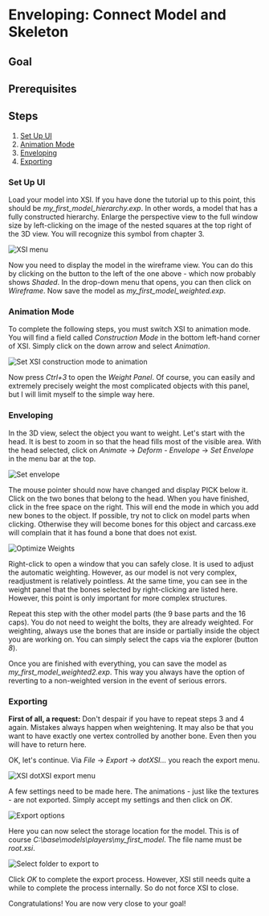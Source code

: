 # Enveloping: Connect Model and Skeleton

## Goal

## Prerequisites

## Steps

1. [Set Up UI](#set-up-ui)
2. [Animation Mode](#animation-mode)
3. [Enveloping](#enveloping)
4. [Exporting](#exporting)

### Set Up UI

Load your model into XSI. If you have done the tutorial up to this point, this should be *my_first_model_hierarchy.exp*. In other words, a model that has a fully constructed hierarchy. Enlarge the perspective view to the full window size by left-clicking on the image of the nested squares at the top right of the 3D view. You will recognize this symbol from chapter 3.

![XSI menu](xsi-menu.png)

Now you need to display the model in the wireframe view. You can do this by clicking on the button to the left of the one above - which now probably shows *Shaded*. In the drop-down menu that opens, you can then click on *Wireframe*. Now save the model as *my_first_model_weighted.exp*.

### Animation Mode

To complete the following steps, you must switch XSI to animation mode. You will find a field called *Construction Mode* in the bottom left-hand corner of XSI. Simply click on the down arrow and select *Animation*.

![Set XSI construction mode to animation](xsi-construction-mode.png)

Now press *Ctrl+3* to open the *Weight Panel*. Of course, you can easily and extremely precisely weight the most complicated objects with this panel, but I will limit myself to the simple way here.

### Enveloping

In the 3D view, select the object you want to weight. Let's start with the head. It is best to zoom in so that the head fills most of the visible area. With the head selected, click on *Animate* -> *Deform - Envelope* -> *Set Envelope* in the menu bar at the top.

![Set envelope](xsi-set-envelope.png)

The mouse pointer should now have changed and display PICK below it. Click on the two bones that belong to the head. When you have finished, click in the free space on the right. This will end the mode in which you add new bones to the object. If possible, try not to click on model parts when clicking. Otherwise they will become bones for this object and carcass.exe will complain that it has found a bone that does not exist.

![Optimize Weights](xsi-optimize-weights.png)

Right-click to open a window that you can safely close. It is used to adjust the automatic weighting. However, as our model is not very complex, readjustment is relatively pointless. At the same time, you can see in the weight panel that the bones selected by right-clicking are listed here. However, this point is only important for more complex structures.

Repeat this step with the other model parts (the 9 base parts and the 16 caps). You do not need to weight the bolts, they are already weighted. For weighting, always use the bones that are inside or partially inside the object you are working on. You can simply select the caps via the explorer (button *8*).

Once you are finished with everything, you can save the model as *my_first_model_weighted2.exp*. This way you always have the option of reverting to a non-weighted version in the event of serious errors.

### Exporting

**First of all, a request:** Don't despair if you have to repeat steps 3 and 4 again. Mistakes always happen when weightening. It may also be that you want to have exactly one vertex controlled by another bone. Even then you will have to return here.

OK, let's continue. Via *File* -> *Export* -> *dotXSI...* you reach the export menu.

![XSI dotXSI export menu](xsi-export-dotxsi.png)

A few settings need to be made here. The animations - just like the textures - are not exported. Simply accept my settings and then click on *OK*.

![Export options](xsi-export-options.png)

Here you can now select the storage location for the model. This is of course *C:\base\models\players\my_first_model*. The file name must be *root.xsi*.

![Select folder to export to](xsi-export-destination-folder.png)

Click *OK* to complete the export process. However, XSI still needs quite a while to complete the process internally. So do not force XSI to close.

Congratulations! You are now very close to your goal!